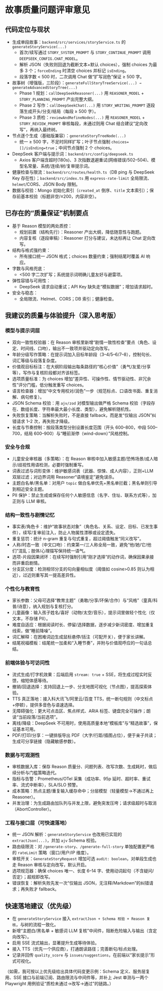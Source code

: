 # 故事质量问题评审意见

## 代码定位与现状

- 生成单段故事：`backend/src/services/storyService.ts` 的 `generateStoryService(...)`
  - 首次/续写通过 `STORY_SYSTEM_PROMPT` 与 `STORY_CONTINUE_PROMPT` 调用 `DEEPSEEK_CONFIG.CHAT_MODEL`。
  - 解析 JSON（失败则回退为截断文本+默认 choices），强制 choices 为最多 3 个；`forceEnding` 时清空 choices 并标记 `isEnding`。
  - 段落字数 < 500 时，二次调用 Chat 做“扩写润色”保证 ≥ 500 字。
- 故事树（增强版，三阶段）：`generateFullStoryTreeService(...) → generateAdvancedStoryTree(...)`
  - Phase 1 规划：`callDeepSeekReasoner(...)` 用 `REASONER_MODEL` + `STORY_PLANNING_PROMPT` 产出完整大纲。
  - Phase 2 写作：`callDeepSeekChat(...)` 用 `STORY_WRITING_PROMPT` 逐段落生成开头/分支/结局（每段 ≥ 500 字）。
  - Phase 3 质检：`reviewAndRefineNodes(...)` 用 `REASONER_MODEL` + `STORY_REVIEW_PROMPT` 审核每段，未通过则用 Chat 结合建议“定向改写”，再纳入最终树。
- 节点逐个生成（基础版兼容）：`generateStoryTreeNode(...)`
  - 统一 ≥ 500 字，不足时同样扩写；叶子节点强制 `choices=[]/isEnding=true`；中间节点强制 2 个 choices。
- DeepSeek 客户端与提示词：`backend/src/config/deepseek.ts`
  - Axios 客户端含超时(180s)、3 次指数退避重试(网络错误/502–504)、模型名常量、系统/连续/树/复审提示词。
- 健康检查与限流：`backend/src/routes/health.ts`（DB ping 与 DeepSeek Key 存在性）；`backend/src/index.ts` 用 `express-rate-limit` 全局限流、`helmet`/CORS、JSON Body 限制。
- 数据与校验：Mongo 初始化索引（`created_at` 倒序、`title` 文本索引）；保存前基本校验（标题非空/≤200，内容非空）。

## 已存在的“质量保证”机制要点

- 基于 Reason 模型的两处质控：
  - 规划前置（结构先行）：Reasoner 产出大纲，降低随意性与跑题。
  - 内容复核（逐段审稿）：Reasoner 打分与建议，未达标再让 Chat 定向改写。
- 结构与格式强约束：
  - 所有接口统一 JSON 格式；choices 数量约束；强制结尾时覆盖 AI 响应。
- 字数与风格兜底：
  - <500 字二次扩写；系统提示词明确儿童友好与避雷项。
- 弹性容错与可用性：
  - DeepSeek 请求自动重试；API Key 缺失走“模拟数据”；增加请求超时。
- 安全与稳态：
  - 全局限流、Helmet、CORS；DB 索引；健康检查。

## 我建议的质量与体验提升（深入思考版）

### 模型与提示词层

- 双向一致性校验器：在 Reason 审核里新增“剧情一致性检查”要点（角色、设定、时间线、口吻），输出不一致项并驱动定向改写。
- 年龄分级写作策略：在提示词加入目标年龄段（3–4/5–6/7–8），控制句长、词汇等级与段落复杂度。
- 价值观目标标注：在大纲阶段输出每条路径的“核心价值”（勇气/友爱/分享等），写作与复核阶段都对齐该标签。
- 选项质量标准：为 choices 增加“差异性、可操作性、情节驱动性、非冗余性”评分门槛，低分触发重写 choices。
- 语言检查器：增加“中文专用校对/润色”一步（规范标点、口语改书面、重复消解、病句修复）。
- JSON Schema 校验：用 `ajv/zod` 对模型输出做严格 Schema 校验（字段存在、数组长度、字符串最大最小长度、类型），避免解析随机性。
- 失败恢复策略：当解析失败时，不是直接 fallback，而是发“仅输出 JSON”纠错请求 1–2 次，再失败才降级。
- 长度与节奏控制：按段落类型分别设置长度范围（开头 600–800，中段 500–700，结局 600–900）与“睡前渐停（wind-down）”风格控制。

### 安全与合规

- 儿童安全审核器（多策略）：在 Reason 审核中加入敏感主题/恐怖场景/成人暗示/歧视性用语检测，必要时强制重写。
- 词表过滤与词形变体：维护敏感词表（武器、惊悚、成人内容），正则+LLM 双层过滤；对边界词用 Reasoner“语境鉴定”避免误杀。
- 主题白名单/黑名单：对用户 `topic` 做白名单优先+黑名单拦截；黑名单则引导到相近安全主题。
- PII 保护：禁止生成或保存任何个人敏感信息（名字、住址、联系方式等），加正则与 LLM 审核。

### 结构一致性与剧情记忆

- 事实表/角色卡：维护“故事状态对象”（角色名、关系、设定、目标、已发生事件），续写/复审前注入，防止人物属性漂移或设定遗失。
- 重复惩罚：统计 n-gram 重复与句式重复，超过阈值触发“同义改写”。
- 人称/时态一致（中文口吻）：约束第一/三人称全局一致，避免“他/她/它/他们”混乱；肢体/心理描写保持统一语气。
- 选项-片段因果闭环：在续写时强制引用“刚才选择”的动作词，确保因果承接而非重启剧情。
- 分支区分度：检测相邻分支的句向量相似度（阈值如 cosine>0.85 则认为相近），过近则重写其一提高差异性。

### 个性化与教育性

- 家长参数：父母可选择“教育主题”（勇敢/分享/环保/合作）与“风格”（童真/科普/诗意），纳入规划与复核打分。
- 儿童画像：输入孩子姓名/喜好（动物/太空/音乐），提示词里做轻个性化（仅文本，不存储 PII）。
- 难度自适应：根据阅读时长、停留/选择数据，逐步减少新词密度、增加重复线索，做“睡前降噪”。
- 词汇解释：在困难词边生成鼠标悬停/括注（可配开关），便于家长讲解。
- 结尾祝福模板：结尾统一加柔和“入睡节奏”，并附与价值观呼应的一句话总结。

### 前端体验与可访问性

- 流式生成/打字机效果：后端启用 `stream: true` + SSE，将生成过程实时反馈，缩短体感等待。
- 撤销/回退选择：支持回退上一步、分支地图可视化（节点图），提高探索体验。
- TTS 真正落地：接入科大讯飞/阿里云/百度 TTS，统一断句规则（中文标点+停顿），提供多音色与语速选择。
- 无障碍强化：更大可点击区、焦点样式、ARIA 标签、键盘完全可操作；朗读“当前段落/当前选项”。
- 离线/降级：DeepSeek 不可用时，使用高质量本地“模板库”与“精选故事”，保证基本可用。
- PDF/打印/分享：一键排版导出 PDF（大字/行距/插图占位），便于亲子共读；生成可分享链接（隐藏敏感参数）。

### 数据与可观测性

- 审核数据入库：保存 Reason 质量分、问题列表、改写次数、生成耗时，做后续分析与门槛策略迭代。
- 指标与告警：Prometheus/OTel 采集（成功率、95p 延时、超时率、重试率、流式中断率），SLA/SLO 预警。
- 成本策略：热点主题/重复输入缓存命中；分层模型（轻量模型→不通过再上 Reasoner）。
- 并发治理：为生成路由加队列与并发上限，避免突发压垮；请求级超时与取消（AbortController）。

### 工程与接口层（可快速落地）

- 统一 JSON 解析：`generateStoryService` 也改用已实现的 `extractJson(...)`，并加 `ajv` Schema 校验。
- 路由级限流：对 `/generate-story`、`/generate-full-story` 单独配置更严格的 `rateLimit` 策略（窗口/用户/IP 维度）。
- 审核开关：`GenerateStoryRequest` 增加可选 `audit: boolean`，对单段生成也走 Reason 审核与定向改写，默认开启。
- 选项规范器：确保 choices 唯一、长度 6–14 字、使用动词起句（不含疑问/否定）；超规即改写。
- 错误恢复：解析失败先发一次“仅输出 JSON，无注释/Markdown”的纠错请求；再失败才 fallback。

## 快速落地建议（优先级）

- 在 `generateStoryService` 接入 `extractJson + Schema 校验 + Reason 复核`，与树的流程一致化。
- 新增“主题白/黑名单 + 敏感词 LLM 复核”中间件，阻断危险输入与输出（含定向改写）。
- 启用 SSE 流式输出，显著提升生成等待体验。
- 接入 TTS（优先一个供应商），打通朗读路径；完善断句/标点处理。
- 记录并回传 `quality_score` 与 `issues/suggestions`，在前端以“家长提示”形式可视化。

（如需，我可按以上优先级给出具体代码变更示例：Schema 定义、服务层复用、SSE 接口与前端订阅、路由限流与中间件等，并补上 Jest 单测与一两个 Playwright 用例验证“质检未通过→改写→通过”的链路。）

